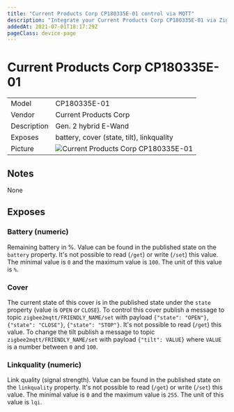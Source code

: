 ```yaml
---
title: "Current Products Corp CP180335E-01 control via MQTT"
description: "Integrate your Current Products Corp CP180335E-01 via Zigbee2MQTT with whatever smart home infrastructure you are using without the vendors bridge or gateway."
addedAt: 2021-07-01T18:17:29Z
pageClass: device-page
---
```


<!-- !!!! -->
<!-- ATTENTION: This file is auto-generated through docgen! -->
<!-- You can only edit the "## Notes"-Section. -->
<!-- !!!! -->

# Current Products Corp CP180335E-01

|     |     |
|-----|-----|
| Model | CP180335E-01  |
| Vendor  | Current Products Corp  |
| Description | Gen. 2 hybrid E-Wand |
| Exposes | battery, cover (state, tilt), linkquality |
| Picture | ![Current Products Corp CP180335E-01](https://psi-4ward.github.io/zigbee2mqtt.io/images/devices/CP180335E-01.jpg) |


## Notes

None



## Exposes

### Battery (numeric)
Remaining battery in %.
Value can be found in the published state on the `battery` property.
It's not possible to read (`/get`) or write (`/set`) this value.
The minimal value is `0` and the maximum value is `100`.
The unit of this value is `%`.

### Cover 
The current state of this cover is in the published state under the `state` property (value is `OPEN` or `CLOSE`).
To control this cover publish a message to topic `zigbee2mqtt/FRIENDLY_NAME/set` with payload `{"state": "OPEN"}`, `{"state": "CLOSE"}`, `{"state": "STOP"}`.
It's not possible to read (`/get`) this value.
To change the tilt publish a message to topic `zigbee2mqtt/FRIENDLY_NAME/set` with payload `{"tilt": VALUE}` where `VALUE` is a number between `0` and `100`.

### Linkquality (numeric)
Link quality (signal strength).
Value can be found in the published state on the `linkquality` property.
It's not possible to read (`/get`) or write (`/set`) this value.
The minimal value is `0` and the maximum value is `255`.
The unit of this value is `lqi`.


